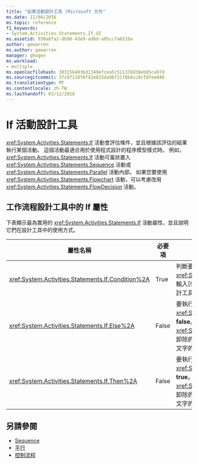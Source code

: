 ```yaml
---
title: "如果活動設計工具 |Microsoft 文件"
ms.date: 11/04/2016
ms.topic: reference
f1_keywords:
- System.Activities.Statements.If.UI
ms.assetid: 930a8fa2-db98-43e9-ad6d-a85cc7a6519a
author: gewarren
ms.author: gewarren
manager: ghogen
ms.workload:
- multiple
ms.openlocfilehash: 38315b493bd1349efcea5c511378d38eb05ca97d
ms.sourcegitcommit: 37c87118f6f41e832da96f21f6b4cc0cf8fee046
ms.translationtype: MT
ms.contentlocale: zh-TW
ms.lasthandoff: 03/12/2018
---
```

# <a name="if-activity-designer"></a>If 活動設計工具
<xref:System.Activities.Statements.If> 活動會評估條件，並且根據該評估的結果執行某個活動。 這個活動最適合用於使用程式設計的程序模型樣式時。 例如，<xref:System.Activities.Statements.If> 活動可巢狀置入 <xref:System.Activities.Statements.Sequence> 活動或 <xref:System.Activities.Statements.Parallel> 活動內部。 如果您要使用 <xref:System.Activities.Statements.Flowchart> 活動，可以考慮改用 <xref:System.Activities.Statements.FlowDecision> 活動。

## <a name="if-properties-in-the-workflow-designer"></a>工作流程設計工具中的 If 屬性
 下表顯示最為實用的 <xref:System.Activities.Statements.If> 活動屬性，並且說明它們在設計工具中的使用方式。

|屬性名稱|必要項|使用方式|
|-------------------|--------------|-----------|
|<xref:System.Activities.Statements.If.Condition%2A>|True|判斷要執行哪個子活動的條件。 若要設定<xref:System.Activities.Statements.If.Condition%2A>，輸入[!INCLUDE[vbprvb](../code-quality/includes/vbprvb_md.md)]中的運算式**條件**方塊**如果**活動設計工具，或在屬性方格中。|
|<xref:System.Activities.Statements.If.Else%2A>|False|要執行的活動<xref:System.Activities.Statements.If.Condition%2A>是**false**。 若要加入活動所執行的<xref:System.Activities.Statements.If.Else%2A>分支、 卸除的活動**工具箱**到**Else**方塊上**如果**活動設計工具提示文字的"在此置放活動 」。|
|<xref:System.Activities.Statements.If.Then%2A>|False|要執行的活動<xref:System.Activities.Statements.If.Condition%2A>是**true**。 若要加入活動所執行的<xref:System.Activities.Statements.If.Then%2A>分支、 卸除的活動**工具箱**到**然後**方塊上**如果**活動設計工具提示文字的"在此置放活動 」。|

## <a name="see-also"></a>另請參閱

- [Sequence](../workflow-designer/sequence-activity-designer.md)
- [平行](../workflow-designer/parallel-activity-designer.md)
- [控制流程](../workflow-designer/control-flow-activity-designers.md)